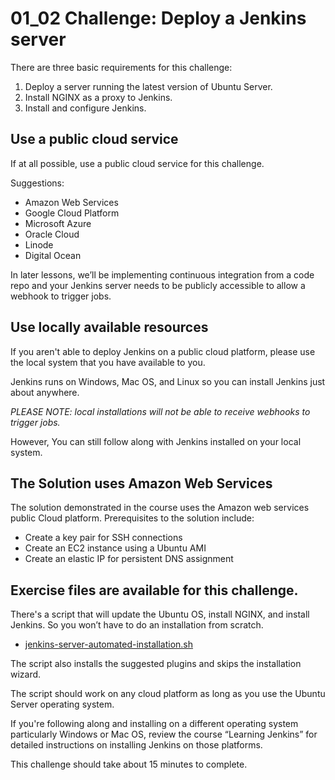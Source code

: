 # 01_02 Challenge: Deploy a Jenkins server
There are three basic requirements for this challenge:

1. Deploy a server running the latest version of Ubuntu Server.
1. Install NGINX as a proxy to Jenkins.
1. Install and configure Jenkins.

## Use a public cloud service
If at all possible, use a public cloud service for this challenge.

Suggestions:
- Amazon Web Services
- Google Cloud Platform
- Microsoft Azure
- Oracle Cloud
- Linode
- Digital Ocean

In later lessons, we’ll be implementing continuous integration from a code repo and your Jenkins server needs to be publicly accessible to allow a webhook to trigger jobs.

## Use locally available resources
If you aren't able to deploy Jenkins on a public cloud platform, please use the local system that you have available to you.

Jenkins runs on Windows, Mac OS, and Linux so you can install Jenkins just about anywhere.

_*PLEASE NOTE:* local installations will not be able to receive webhooks to trigger jobs._

However, You can still follow along with Jenkins installed on your local system.


## The Solution uses Amazon Web Services
The solution demonstrated in the course uses the Amazon web services public Cloud platform. Prerequisites to the solution include:

- Create a key pair for SSH connections
- Create an EC2 instance using a Ubuntu AMI
- Create an elastic IP for persistent DNS assignment

## Exercise files are available for this challenge.
There's a script that will update the Ubuntu OS, install NGINX, and install Jenkins. So you won’t have to do an installation from scratch.

- [jenkins-server-automated-installation.sh](jenkins-server-automated-installation.sh)

The script also installs the suggested plugins and skips the installation wizard.

The script should work on any cloud platform as long as you use the Ubuntu Server operating system.

If you're following along and installing on a different operating system particularly Windows or Mac OS, review the course “Learning Jenkins” for detailed instructions on installing Jenkins on those platforms.

This challenge should take about 15 minutes to complete.
